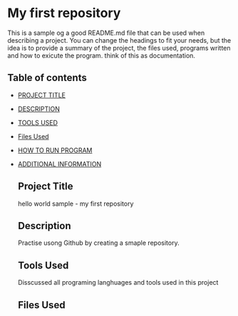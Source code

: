 # My first repository  
This is a sample og a good README.md file that can be used when describing a project. You can change the headings to fit your needs, but the idea is to provide a summary of the project, the files used, programs written and how to exicute the program. think of this as documentation.  

## Table of contents  

- [PROJECT TITLE](#Project-Title)  
- [DESCRIPTION](#Description)
- [TOOLS USED](#Tools-Used)
- [Files Used](#files-used)
- [HOW TO RUN PROGRAM](#how-to-run-program)
- [ADDITIONAL INFORMATION](#additional-information)

  ## Project Title

  hello world sample - my first repository

  ## Description

  Practise usong Github by creating a smaple repository.

  ## Tools Used

  Disscussed all programing langhuages and tools used in this project

  ## Files Used
